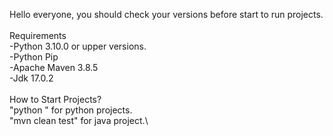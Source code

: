 Hello everyone, you should check your versions before start to run projects.\
 \
Requirements\
-Python 3.10.0 or upper versions.\
-Python Pip\
-Apache Maven 3.8.5\
-Jdk 17.0.2\
 \
How to Start Projects?\
"python <project-name>" for python projects.\
"mvn clean test" for java project.\
  
